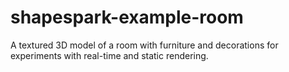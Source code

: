 # shapespark-example-room
A textured 3D model of a room with furniture and decorations for experiments with real-time and static rendering.
